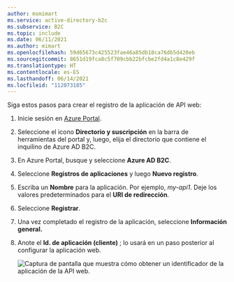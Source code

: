 ```yaml
---
author: msmimart
ms.service: active-directory-b2c
ms.subservice: B2C
ms.topic: include
ms.date: 06/11/2021
ms.author: mimart
ms.openlocfilehash: 59d65673c425523fae46a85db18ca76db5d420eb
ms.sourcegitcommit: 8651d19fca8c5f709cbb22bfcbe2fd4a1c8e429f
ms.translationtype: HT
ms.contentlocale: es-ES
ms.lasthandoff: 06/14/2021
ms.locfileid: "112073185"
---
```

Siga estos pasos para crear el registro de la aplicación de API web:

1. Inicie sesión en [Azure Portal](https://portal.azure.com).
1. Seleccione el icono **Directorio y suscripción** en la barra de herramientas del portal y, luego, elija el directorio que contiene el inquilino de Azure AD B2C.
1. En Azure Portal, busque y seleccione **Azure AD B2C**.
1. Seleccione **Registros de aplicaciones** y luego **Nuevo registro**.
1. Escriba un **Nombre** para la aplicación. Por ejemplo, *my-api1*. Deje los valores predeterminados para el **URI de redirección**. 
1. Seleccione **Registrar**.
1. Una vez completado el registro de la aplicación, seleccione **Información general.**
1. Anote el **Id. de aplicación (cliente)** ; lo usará en un paso posterior al configurar la aplicación web.

    ![Captura de pantalla que muestra cómo obtener un identificador de la aplicación de la API web.](./media/active-directory-b2c-app-integration-register-api/get-azure-ad-b2c-web-api-app-id.png)